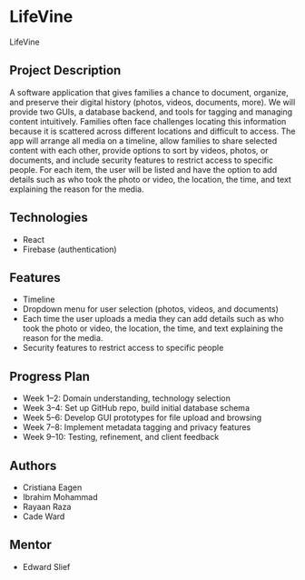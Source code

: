 # LifeVine
LifeVine 

## Project Description
A software application that gives families a chance to document, organize, and preserve their digital history (photos, videos, documents, more). We will provide two GUIs, a database backend, and tools for tagging and managing content intuitively.  Families often face challenges locating this information because it is scattered across different locations and difficult to access. The app will arrange all media on a timeline, allow families to share selected content with each other, provide options to sort by videos, photos, or documents, and include security features to restrict access to specific people. For each item, the user will be listed and have the option to add details such as who took the photo or video, the location, the time, and text explaining the reason for the media.  

## Technologies
- React
- Firebase (authentication)

## Features
- Timeline
- Dropdown menu for user selection (photos, videos, and documents)
- Each time the user uploads a media they can add details such as who took the photo or video, the location, the time, and text explaining the reason for the media.
- Security features to restrict access to specific people
  

## Progress Plan
- Week 1–2: Domain understanding, technology selection  
- Week 3–4: Set up GitHub repo, build initial database schema  
- Week 5–6: Develop GUI prototypes for file upload and browsing  
- Week 7–8: Implement metadata tagging and privacy features  
- Week 9–10: Testing, refinement, and client feedback  

## Authors
- Cristiana Eagen
- Ibrahim Mohammad
- Rayaan Raza
- Cade Ward

## Mentor
- Edward Slief
